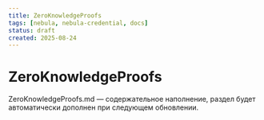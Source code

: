 ```yaml
---
title: ZeroKnowledgeProofs
tags: [nebula, nebula-credential, docs]
status: draft
created: 2025-08-24
---
```


# ZeroKnowledgeProofs

ZeroKnowledgeProofs.md — содержательное наполнение, раздел будет автоматически дополнен при следующем обновлении.

